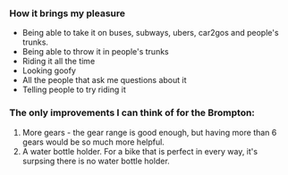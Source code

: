 ### How it brings my pleasure

- Being able to take it on buses, subways, ubers, car2gos and people's trunks.
- Being able to throw it in people's trunks
- Riding it all the time
- Looking goofy
- All the people that ask me questions about it
- Telling people to try riding it

### The only improvements I can think of for the Brompton:

1. More gears - the gear range is good enough, but having more than 6 gears would be so much more helpful.
2. A water bottle holder. For a bike that is perfect in every way, it's surpsing there is no water bottle holder.

